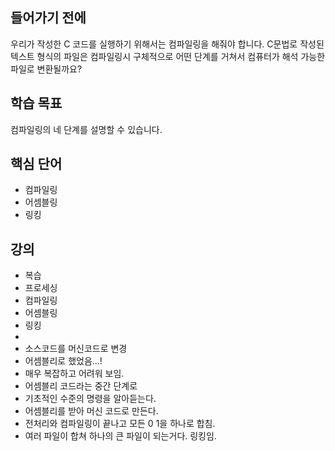 ## 들어가기 전에

우리가 작성한 C 코드를 실행하기 위해서는 컴파일링을 해줘야 합니다. C문법로 작성된 텍스트 형식의 파일은 컴파일링시 구체적으로 어떤 단계를 거쳐서 컴퓨터가 해석 가능한 파일로 변환될까요?

## 학습 목표

컴파일링의 네 단계를 설명할 수 있습니다.

## 핵심 단어

- 컴파일링
- 어셈블링
- 링킹

## 강의

- 복습
- 프로세싱
- 컴파일링
- 어셈블링
- 링킹
-
- 소스코드를 머신코드로 변경
- 어셈블리로 했었음...!
- 매우 복잡하고 어려워 보임.
- 어셈블리 코드라는 중간 단계로
- 기초적인 수준의 명령을 알아듣는다.
- 어셈블리를 받아 머신 코드로 만든다.
- 전처리와 컴파일링이 끝나고 모든 0 1을 하나로 합침.
- 여러 파일이 합쳐 하나의 큰 파일이 되는거다. 링킹임.

